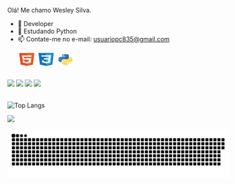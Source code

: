 
Olá! Me chamo Wesley Silva.

- 🔭 Developer 
- 🌱 Estudando Python
- 📫 Contate-me no e-mail: usuariopc835@gmail.com
  <div style="display: inline_block"><br>
  <img align="center" alt="Jk-HTML" height="30" width="40" src="https://raw.githubusercontent.com/devicons/devicon/master/icons/html5/html5-original.svg">
  <img align="center" alt="jk-CSS" height="30" width="40" src="https://raw.githubusercontent.com/devicons/devicon/master/icons/css3/css3-original.svg">
  <img align="center" alt="Rafa-Python" height="30" width="40" src="https://raw.githubusercontent.com/devicons/devicon/master/icons/python/python-original.svg">

</div>
<br>
<div> 
   <a href = ""><img src="https://img.shields.io/badge/-Gmail-%23333?style=for-the-badge&logo=gmail&logoColor=white" target="_blank"></a>
  <a href="https://www.instagram.com/w.esle.yz/" target="_blank"><img src="https://img.shields.io/badge/-Instagram-%23E4405F?style=for-the-badge&logo=instagram&logoColor=white" target="_blank"></a>
  <a href="https://www.linkedin.com/in/wesley-silva-024a94287/" target="_blank"><img src="https://img.shields.io/badge/-LinkedIn-%230077B5?style=for-the-badge&logo=linkedin&logoColor=white" target="_blank"></a> 
  <a href="" target="_blank"><img src="https://img.shields.io/badge/Discord-7289DA?style=for-the-badge&logo=discord&logoColor=white" target="_blank"></a> 
</div>
 
<br>


<div >
  
![Top Langs](https://github-readme-stats.vercel.app/api/top-langs/?username=WesleyPy&theme=radical&layout=compact&card_width=290&&langs_count=4)

![](https://github-readme-streak-stats.herokuapp.com?user=WesleyPy&theme=react&date_format=M%20j%5B%2C%20Y%5D&theme=radical)
</div>



<picture align="center">
 <source media="(prefers-color-scheme: dark)" srcset="https://raw.githubusercontent.com/WesleyPy/WesleyPy/output/github-contribution-grid-snake-dark.svg">
 <source media="(prefers-color-scheme: light)" srcset="https://raw.githubusercontent.com/WesleyPy/WesleyPy/output/github-contribution-grid-snake-dark.svg">
<img align="center" alt="github contribution grid snake animation" src="https://raw.githubusercontent.com/WesleyPy/WesleyPy/output/github-contribution-grid-snake.svg">
</picture>

